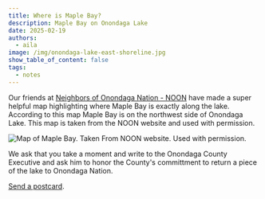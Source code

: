 ```yaml
---
title: Where is Maple Bay?
description: Maple Bay on Onondaga Lake
date: 2025-02-19
authors:
  - aila
image: /img/onondaga-lake-east-shoreline.jpg
show_table_of_content: false
tags:
  - notes
---
```

Our friends at [Neighbors of Onondaga Nation - NOON](https://peacecouncil.net/noon/home/) have made a super helpful map highlighting where Maple Bay is exactly along the lake. According to this map Maple Bay is on the northwest side of Onondaga Lake. This map is taken from the NOON website and used with permission.

![Map of Maple Bay. Taken From NOON website. Used with permission.](/img/noon-OnondagaLake-MapleBay4website.jpg)

We ask that you take a moment and write to the Onondaga County Executive and ask him to honor the County's committment to return a piece of the lake to Onondaga Nation. 

[Send a postcard](https://actionnetwork.org/letters/ask-the-onondaga-county-executive-to-keep-his-promise-to-return-maple-bay).
